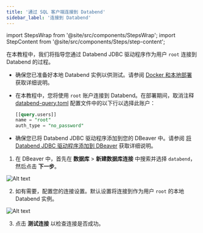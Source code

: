 ```yaml
---
title: '通过 SQL 客户端连接到 Databend'
sidebar_label: '连接到 Databend'
---
```

import StepsWrap from '@site/src/components/StepsWrap';
import StepContent from '@site/src/components/Steps/step-content';

在本教程中，我们将指导您通过 Databend JDBC 驱动程序作为用户 `root` 连接到 Databend 的过程。

<StepsWrap>
<StepContent number="0" title="开始之前">

- 确保您已准备好本地 Databend 实例以供测试。请参阅 [Docker 和本地部署](../../10-deploy/01-deploy/01-non-production/00-deploying-local.md) 获取详细说明。
- 在本教程中，您将使用 `root` 账户连接到 Databend。在部署期间，取消注释 [databend-query.toml](https://github.com/datafuselabs/databend/blob/main/scripts/distribution/configs/databend-query.toml) 配置文件中的以下行以选择此账户：

    ```sql title="databend-query.toml"
    [[query.users]]
    name = "root"
    auth_type = "no_password"
    ```
- 确保您已将 Databend JDBC 驱动程序添加到您的 DBeaver 中。请参阅 [将 Databend JDBC 驱动程序添加到 DBeaver](index.md#adding-databend-jdbc-driver-to-dbeaver) 获取详细说明。

</StepContent>
<StepContent number="1" title="创建连接">

1. 在 DBeaver 中，首先在 **数据库** > **新建数据库连接** 中搜索并选择 `databend`，然后点击 **下一步**。

![Alt text](@site/docs/public/img/integration/jdbc-new-driver.png)

2. 如有需要，配置您的连接设置。默认设置将连接到作为用户 `root` 的本地 Databend 实例。

![Alt text](@site/docs/public/img/integration/jdbc-connect.png)

3. 点击 **测试连接** 以检查连接是否成功。

</StepContent>
</StepsWrap>